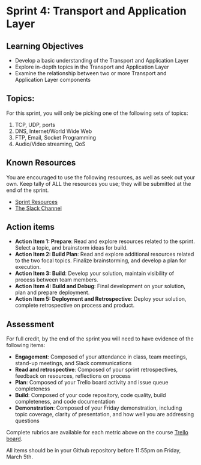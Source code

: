# Sprint 4: Transport and Application Layer

## Learning Objectives
- Develop a basic understanding of the Transport and Application Layer
- Explore in-depth topics in the Transport and Application Layer
- Examine the relationship between two or more Transport and Application Layer components

## Topics:

For this sprint, you will only be picking one of the following sets of topics:

1. TCP, UDP, ports
2. DNS, Internet/World Wide Web
3. FTP, Email, Socket Programming
4. Audio/Video streaming, QoS

## Known Resources

You are encouraged to use the following resources, as well as seek out your own. Keep tally of ALL the resources you use; they will be submitted at the end of the sprint.

- [Sprint Resources](resources.md "Resources for this Sprint")
- [The Slack Channel](https://bereacs.slack.com/archives/C3RLWHHV4 "CSC 412 Slack Channel")

## Action items

- **Action Item 1: Prepare**: Read and explore resources related to the sprint. Select a topic, and brainstorm ideas for build.
- **Action Item 2: Build Plan**: Read and explore additional resources related to the two focal topics. Finalize brainstorming, and develop a plan for execution.
- **Action Item 3: Build**: Develop your solution, maintain visibility of process between team members.
- **Action Item 4: Build and Debug**: Final development on your solution, plan and prepare deployment.
- **Action Item 5: Deployment and Retrospective**: Deploy your solution, complete retrospective on process and product.

## Assessment

For full credit, by the end of the sprint you will need to have evidence of the following items:

- **Engagement**: Composed of your attendance in class, team meetings, stand-up meetings, and Slack communications
- **Read and retrospective**: Composed of your sprint retrospectives, feedback on resources, reflections on process
- **Plan**: Composed of your Trello board activity and issue queue completeness
- **Build**: Composed of your code repository, code quality, build completeness, and code documentation
- **Demonstration**: Composed of your Friday demonstration, including topic coverage, clarity of presentation, and how well you are addressing questions

Complete rubrics are available for each metric above on the course [Trello board](https://trello.com/c/Pw5RMuYj/9-sprint-rubrics "CSC 412 Trello Board - Spring Rubrics").

All items should be in your Github repository before 11:55pm on Friday, March 5th.
